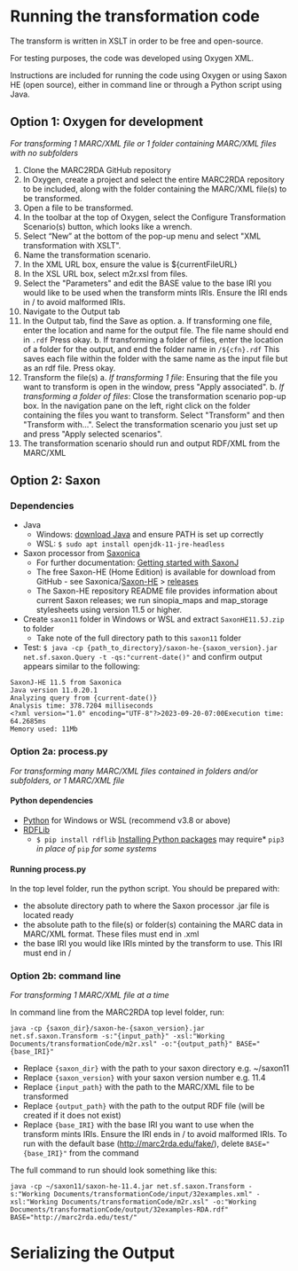 # Running the transformation code

The transform is written in XSLT in order to be free and open-source.

For testing purposes, the code was developed using Oxygen XML.

Instructions are included for running the code using Oxygen or using Saxon HE (open source), either in command line or through a Python script using Java.

## Option 1: Oxygen for development
*For transforming 1 MARC/XML file or 1 folder containing MARC/XML files with no subfolders*

1. Clone the MARC2RDA GitHub repository
2. In Oxygen, create a project and select the entire MARC2RDA repository to be included, along with the folder containing the MARC/XML file(s) to be transformed.
3. Open a file to be transformed. 
4. In the toolbar at the top of Oxygen, select the Configure Transformation Scenario(s) button, which looks like a wrench. 
5. Select “New” at the bottom of the pop-up menu and select "XML transformation with XSLT".
6. Name the transformation scenario.
7. In the XML URL box, ensure the value is ${currentFileURL}
8. In the XSL URL box, select m2r.xsl from files.
9. Select the "Parameters" and edit the BASE value to the base IRI you would like to be used when the transform mints IRIs. Ensure the IRI ends in / to avoid malformed IRIs. 
10. Navigate to the Output tab
11. In the Output tab, find the Save as option.
    a. If transforming one file, enter the location and name for the output file. The file name should end in `.rdf` Press okay.
    b. If transforming a folder of files, enter the location of a folder for the output, and end the folder name in `/${cfn}.rdf` This saves each file within the folder with the same name as the input file but as an rdf file. Press okay. 
11. Transform the file(s)
    a. *If transforming 1 file*: Ensuring that the file you want to transform is open in the window, press "Apply associated".
    b. *If transforming a folder of files*: Close the transformation scenario pop-up box. In the navigation pane on the left, right click on the folder containing the files you want to transform. Select "Transform" and then "Transform with...". Select the transformation scenario you just set up and press "Apply selected scenarios". 
12. The transformation scenario should run and output RDF/XML from the MARC/XML


## Option 2: Saxon

### Dependencies
- Java
  - Windows: [download Java](https://www.java.com/en/download/) and ensure PATH is set up correctly
  - WSL: `$ sudo apt install openjdk-11-jre-headless`
- Saxon processor from [Saxonica](https://www.saxonica.com/welcome/welcome.xml)
  - For further documentation: [Getting started with SaxonJ](https://www.saxonica.com/html/documentation11/about/gettingstarted/gettingstartedjava.html)
  - The free Saxon-HE (Home Edition) is available for download from GitHub - see Saxonica/[Saxon-HE](https://github.com/Saxonica/Saxon-HE/) > [releases](https://github.com/Saxonica/Saxon-HE/releases)
  - The Saxon-HE repository README file provides information about current Saxon releases; we run sinopia_maps and map_storage stylesheets using version 11.5 or higher.
- Create `saxon11` folder in Windows or WSL and extract `SaxonHE11.5J.zip` to folder
  - Take note of the full directory path to this `saxon11` folder
- Test: `$ java -cp {path_to_directory}/saxon-he-{saxon_version}.jar net.sf.saxon.Query -t -qs:"current-date()"` and confirm output appears similar to the following:
```
SaxonJ-HE 11.5 from Saxonica
Java version 11.0.20.1
Analyzing query from {current-date()}
Analysis time: 378.7204 milliseconds
<?xml version="1.0" encoding="UTF-8"?>2023-09-20-07:00Execution time: 64.2685ms
Memory used: 11Mb
```

### Option 2a: process.py
*For transforming many MARC/XML files contained in folders and/or subfolders, or 1 MARC/XML file*

#### Python dependencies

- [Python](https://www.python.org/downloads/) for Windows or WSL (recommend v3.8 or above)
- [RDFLib](https://rdflib.readthedocs.io/en/stable/gettingstarted.html)
  - `$ pip install rdflib` [Installing Python packages](https://packaging.python.org/en/latest/tutorials/installing-packages/) may require* `pip3` *in place of* `pip` *for some systems*  

#### Running process.py

In the top level folder, run the python script. You should be prepared with:
- the absolute directory path to where the Saxon processor .jar file is located ready
- the absolute path to the file(s) or folder(s) containing the MARC data in MARC/XML format. These files must end in .xml
- the base IRI you would like IRIs minted by the transform to use. This IRI must end in /

### Option 2b: command line
*For transforming 1 MARC/XML file at a time*

In command line from the MARC2RDA top level folder, run:

```wrap!
java -cp {saxon_dir}/saxon-he-{saxon_version}.jar net.sf.saxon.Transform -s:"{input_path}" -xsl:"Working Documents/transformationCode/m2r.xsl" -o:"{output_path}" BASE="{base_IRI}"
```

- Replace `{saxon_dir}` with the path to your saxon directory e.g. ~/saxon11
- Replace `{saxon_version}` with your saxon version number e.g. 11.4
- Replace `{input_path}` with the path to the MARC/XML file to be transformed
- Replace `{output_path}` with the path to the output RDF file (will be created if it does not exist)
- Replace `{base_IRI}` with the base IRI you want to use when the transform mints IRIs. Ensure the IRI ends in / to avoid malformed IRIs. To run with the default base (http://marc2rda.edu/fake/), delete `BASE="{base_IRI}"` from the command

The full command to run should look something like this:
```wrap!
java -cp ~/saxon11/saxon-he-11.4.jar net.sf.saxon.Transform -s:"Working Documents/transformationCode/input/32examples.xml" -xsl:"Working Documents/transformationCode/m2r.xsl" -o:"Working Documents/transformationCode/output/32examples-RDA.rdf" BASE="http://marc2rda.edu/test/"
```

# Serializing the Output
